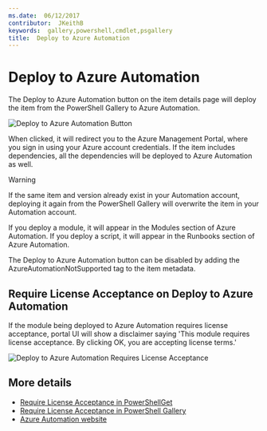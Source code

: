```yaml
---
ms.date:  06/12/2017
contributor:  JKeithB
keywords:  gallery,powershell,cmdlet,psgallery
title:  Deploy to Azure Automation
---
```

# Deploy to Azure Automation

The Deploy to Azure Automation button on the item details page will deploy the item from the PowerShell Gallery to Azure Automation.

![Deploy to Azure Automation Button](../../Images/DeployToAzureAutomationButton.png)

When clicked, it will redirect you to the Azure Management Portal, where you sign in using your Azure account credentials.
If the item includes dependencies, all the dependencies will be deployed to Azure Automation as well.

> [!WARNING]
> If the same item and version already exist in your Automation account,
> deploying it again from the PowerShell Gallery will overwrite the item in your Automation account.

If you deploy a module, it will appear in the Modules section of Azure Automation.  If you deploy a script,
it will appear in the Runbooks section of Azure Automation.

The Deploy to Azure Automation button can be disabled by adding the AzureAutomationNotSupported tag to the item metadata.

## Require License Acceptance on Deploy to Azure Automation

If the module being deployed to Azure Automation requires license acceptance, portal UI will show a disclaimer saying 'This module requires license acceptance. By clicking OK, you are accepting license terms.'

![Deploy to Azure Automation Requires License Acceptance](../../Images/DeployToAzureAutomationRequireLicenseAcceptanceDisclaimer.png)

## More details

- [Require License Acceptance in PowerShellGet](../../concepts/module-license-acceptance.md)
- [Require License Acceptance in PowerShell Gallery](items-that-require-license-acceptance.md)
- [Azure Automation website](http://azure.microsoft.com/services/automation/)
